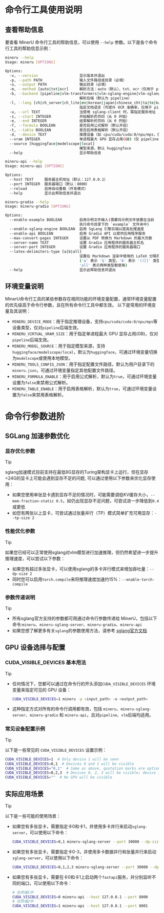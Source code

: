 # 命令行工具使用说明

## 查看帮助信息
要查看 MinerU 命令行工具的帮助信息，可以使用 `--help` 参数。以下是各个命令行工具的帮助信息示例：
```bash
mineru --help
Usage: mineru [OPTIONS]

Options:
  -v, --version                   显示版本并退出
  -p, --path PATH                 输入文件路径或目录（必填）
  -o, --output PATH               输出目录（必填）
  -m, --method [auto|txt|ocr]     解析方法：auto（默认）、txt、ocr（仅用于 pipeline 后端）
  -b, --backend [pipeline|vlm-transformers|vlm-sglang-engine|vlm-sglang-client]
                                  解析后端（默认为 pipeline）
  -l, --lang [ch|ch_server|ch_lite|en|korean|japan|chinese_cht|ta|te|ka|th|el|latin|arabic|east_slavic|cyrillic|devanagari]
                                  指定文档语言（可提升 OCR 准确率，仅用于 pipeline 后端）
  -u, --url TEXT                  当使用 sglang-client 时，需指定服务地址
  -s, --start INTEGER             开始解析的页码（从 0 开始）
  -e, --end INTEGER               结束解析的页码（从 0 开始）
  -f, --formula BOOLEAN           是否启用公式解析（默认开启）
  -t, --table BOOLEAN             是否启用表格解析（默认开启）
  -d, --device TEXT               推理设备（如 cpu/cuda/cuda:0/npu/mps，仅 pipeline 后端）
  --vram INTEGER                  单进程最大 GPU 显存占用(GB)（仅 pipeline 后端）
  --source [huggingface|modelscope|local]
                                  模型来源，默认 huggingface
  --help                          显示帮助信息
```
```bash
mineru-api --help
Usage: mineru-api [OPTIONS]

Options:
  --host TEXT     服务器主机地址（默认：127.0.0.1）
  --port INTEGER  服务器端口（默认：8000）
  --reload        启用自动重载（开发模式）
  --help          显示此帮助信息并退出
```
```bash
mineru-gradio --help
Usage: mineru-gradio [OPTIONS]

Options:
  --enable-example BOOLEAN        启用示例文件输入(需要将示例文件放置在当前
                                  执行命令目录下的 `example` 文件夹中)
  --enable-sglang-engine BOOLEAN  启用 SgLang 引擎后端以提高处理速度
  --enable-api BOOLEAN            启用 Gradio API 以提供应用程序服务
  --max-convert-pages INTEGER     设置从 PDF 转换为 Markdown 的最大页数
  --server-name TEXT              设置 Gradio 应用程序的服务器主机名
  --server-port INTEGER           设置 Gradio 应用程序的服务器端口
  --latex-delimiters-type [a|b|all]
                                  设置在 Markdown 渲染中使用的 LaTeX 分隔符类型
                                  ('a' 表示 '$' 类型，'b' 表示 '()[]' 类型，
                                  'all' 表示两种类型都使用)
  --help                          显示此帮助信息并退出
```

## 环境变量说明

MinerU命令行工具的某些参数存在相同功能的环境变量配置，通常环境变量配置的优先级高于命令行参数，且在所有命令行工具中都生效。
以下是常用的环境变量及其说明： 

- `MINERU_DEVICE_MODE`：用于指定推理设备，支持`cpu/cuda/cuda:0/npu/mps`等设备类型，仅对`pipeline`后端生效。
- `MINERU_VIRTUAL_VRAM_SIZE`：用于指定单进程最大 GPU 显存占用(GB)，仅对`pipeline`后端生效。
- `MINERU_MODEL_SOURCE`：用于指定模型来源，支持`huggingface/modelscope/local`，默认为`huggingface`，可通过环境变量切换为`modelscope`或使用本地模型。
- `MINERU_TOOLS_CONFIG_JSON`：用于指定配置文件路径，默认为用户目录下的`mineru.json`，可通过环境变量指定其他配置文件路径。
- `MINERU_FORMULA_ENABLE`：用于启用公式解析，默认为`true`，可通过环境变量设置为`false`来禁用公式解析。
- `MINERU_TABLE_ENABLE`：用于启用表格解析，默认为`true`，可通过环境变量设置为`false`来禁用表格解析。

# 命令行参数进阶

## SGLang 加速参数优化

### 显存优化参数
> [!TIP]
> sglang加速模式目前支持在最低8G显存的Turing架构显卡上运行，但在显存<24G的显卡上可能会遇到显存不足的问题, 可以通过使用以下参数来优化显存使用：
> 
> - 如果您使用单张显卡遇到显存不足的情况时，可能需要调低KV缓存大小，`--mem-fraction-static 0.5`，如仍出现显存不足问题，可尝试进一步降低到`0.4`或更低
> - 如您有两张以上显卡，可尝试通过张量并行（TP）模式简单扩充可用显存：`--tp-size 2`

### 性能优化参数
> [!TIP]
> 如果您已经可以正常使用sglang对vlm模型进行加速推理，但仍然希望进一步提升推理速度，可以尝试以下参数：
> 
> - 如果您有超过多张显卡，可以使用sglang的多卡并行模式来增加吞吐量：`--dp-size 2`
> - 同时您可以启用`torch.compile`来将推理速度加速约15%：`--enable-torch-compile`

### 参数传递说明
> [!TIP]
> - 所有sglang官方支持的参数都可用通过命令行参数传递给 MinerU，包括以下命令:`mineru`、`mineru-sglang-server`、`mineru-gradio`、`mineru-api`
> - 如果您想了解更多有关`sglang`的参数使用方法，请参考 [sglang官方文档](https://docs.sglang.ai/backend/server_arguments.html#common-launch-commands)

## GPU 设备选择与配置

### CUDA_VISIBLE_DEVICES 基本用法
> [!TIP]
> - 任何情况下，您都可以通过在命令行的开头添加`CUDA_VISIBLE_DEVICES` 环境变量来指定可见的 GPU 设备：
>   ```bash
>   CUDA_VISIBLE_DEVICES=1 mineru -p <input_path> -o <output_path>
>   ```
> - 这种指定方式对所有的命令行调用都有效，包括 `mineru`、`mineru-sglang-server`、`mineru-gradio` 和 `mineru-api`，且对`pipeline`、`vlm`后端均适用。

### 常见设备配置示例
> [!TIP]
> 以下是一些常见的 `CUDA_VISIBLE_DEVICES` 设置示例：
>   ```bash
>   CUDA_VISIBLE_DEVICES=1  # Only device 1 will be seen
>   CUDA_VISIBLE_DEVICES=0,1  # Devices 0 and 1 will be visible
>   CUDA_VISIBLE_DEVICES="0,1"  # Same as above, quotation marks are optional
>   CUDA_VISIBLE_DEVICES=0,2,3  # Devices 0, 2, 3 will be visible; device 1 is masked
>   CUDA_VISIBLE_DEVICES=""  # No GPU will be visible
>   ```

## 实际应用场景

> [!TIP]
> 以下是一些可能的使用场景：
> 
> - 如果您有多张显卡，需要指定卡0和卡1，并使用多卡并行来启动`sglang-server`，可以使用以下命令： 
>   ```bash
>   CUDA_VISIBLE_DEVICES=0,1 mineru-sglang-server --port 30000 --dp-size 2
>   ```
>   
> - 如果您有多张显卡，需要指定卡0-3，并使用多卡数据并行和张量并行来启动`sglang-server`，可以使用以下命令： 
>   ```bash
>   CUDA_VISIBLE_DEVICES=0,1,2,3 mineru-sglang-server --port 30000 --dp-size 2 --tp-size 2
>   ```
>   
> - 如果您有多张显卡，需要在卡0和卡1上启动两个`fastapi`服务，并分别监听不同的端口，可以使用以下命令： 
>   ```bash
>   # 在终端1中
>   CUDA_VISIBLE_DEVICES=0 mineru-api --host 127.0.0.1 --port 8000
>   # 在终端2中
>   CUDA_VISIBLE_DEVICES=1 mineru-api --host 127.0.0.1 --port 8001
>   ```